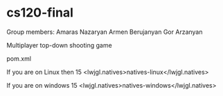 # cs120-final
Group members:
Amaras Nazaryan
Armen Berujanyan
Gor Arzanyan

Multiplayer top-down shooting game


pom.xml

If you are on Linux then 
15    <lwjgl.natives>natives-linux</lwjgl.natives>

If you are on windows
15    <lwjgl.natives>natives-windows</lwjgl.natives>


